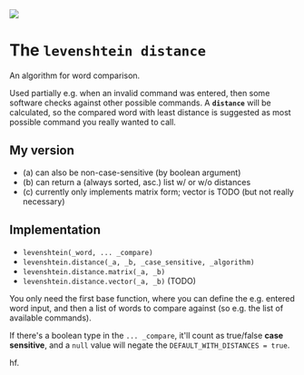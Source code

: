 <img src="https://kekse.biz/github.php?draw&text=`Levenshtein`&override=github:v4" />

# The `levenshtein distance`
An algorithm for word comparison.

Used partially e.g. when an invalid command was entered, then some software
checks against other possible commands. A **`distance`** will be calculated,
so the compared word with least distance is suggested as most possible command
you really wanted to call.

## My version
* (a) can also be non-case-sensitive (by boolean argument)
* (b) can return a (always sorted, asc.) list w/ or w/o distances
* (c) currently only implements matrix form; vector is TODO (but not really necessary)

## Implementation
* `levenshtein(_word, ... _compare)`
* `levenshtein.distance(_a, _b, _case_sensitive, _algorithm)`
* `levenshtein.distance.matrix(_a, _b)`
* `levenshtein.distance.vector(_a, _b)` (TODO)

You only need the first base function, where you can define the e.g. entered word input,
and then a list of words to compare against (so e.g. the list of available commands).

If there's a boolean type in the `... _compare`, it'll count as true/false **case sensitive**,
and a `null` value will negate the `DEFAULT_WITH_DISTANCES = true`.

hf.

